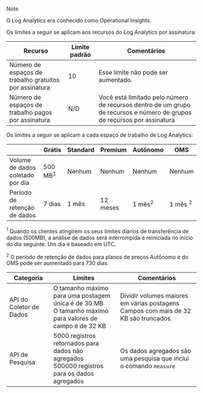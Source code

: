 
>[!NOTE]
>O Log Analytics era conhecido como Operational Insights.
>
>

Os limites a seguir se aplicam aos recursos do Log Analytics por assinatura:

| Recurso | Limite padrão | Comentários
| --- | --- | --- |
| Número de espaços de trabalho gratuitos por assinatura | 10 | Esse limite não pode ser aumentado. |
| Número de espaços de trabalho pagos por assinatura | N/D | Você está limitado pelo número de recursos dentro de um grupo de recursos e número de grupos de recursos por assinatura | 


Os limites a seguir se aplicam a cada espaço de trabalho de Log Analytics:

|  | Grátis | Standard | Premium | Autônomo | OMS |
| --- | --- | --- | --- | --- | --- |
| Volume de dados coletado por dia |500 MB<sup>1</sup> |Nenhum |Nenhum | Nenhum | Nenhum
| Período de retenção de dados |7 dias |1 mês |12 meses | 1 mês<sup>2</sup> | 1 mês <sup>2</sup>|

<sup>1</sup> Quando os clientes atingirem os seus limites diários de transferência de dados (500MB), a análise de dados será interrompida e reiniciada no início do dia seguinte. Um dia é baseado em UTC.

<sup>2</sup> O período de retenção de dados para planos de preços Autônomo e do OMS pode ser aumentado para 730 dias.

| Categoria | Limites | Comentários
| --- | --- | --- |
| API do Coletor de Dados | O tamanho máximo para uma postagem única é de 30 MB<br>O tamanho máximo para valores de campo é de 32 KB | Dividir volumes maiores em várias postagens<br>Campos com mais de 32 KB são truncados. |
| API de Pesquisa | 5000 registros retornados para dados não agregados<br>500000 registros para os dados agregados | Os dados agregados são uma pesquisa que inclui o comando `measure`
 


<!--HONumber=Feb17_HO3-->


